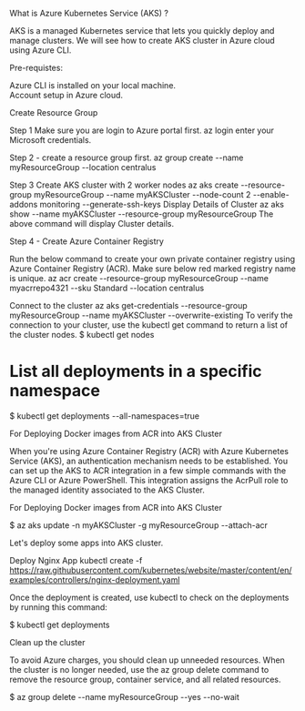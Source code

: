 What is Azure Kubernetes Service (AKS) ?

AKS is a managed Kubernetes service that lets you quickly deploy and manage clusters. We will see how to create AKS cluster in Azure cloud using Azure CLI.

Pre-requistes:

Azure CLI is installed on your local machine.     
Account setup in Azure cloud.                        

Create Resource Group

Step 1
Make sure you are login to Azure portal first.
az login
enter your Microsoft credentials.

Step 2 - create a resource group first.
az group create --name myResourceGroup --location centralus

Step 3 Create AKS cluster with 2 worker nodes
az aks create --resource-group myResourceGroup --name myAKSCluster --node-count 2 --enable-addons monitoring --generate-ssh-keys
Display Details of Cluster
az aks show --name myAKSCluster --resource-group myResourceGroup
The above command will display Cluster details.

Step 4 - Create Azure Container Registry

Run the below command to create your own private container registry using Azure Container Registry (ACR). Make sure below red marked registry name is unique.
az acr create --resource-group myResourceGroup --name myacrrepo4321 --sku Standard --location centralus

Connect to the cluster
 az aks get-credentials --resource-group myResourceGroup --name myAKSCluster --overwrite-existing
 To verify the connection to your cluster, use the kubectl get command to return a list of the cluster nodes.
 $ kubectl get nodes
 # List all deployments in a specific namespace
 $ kubectl get deployments --all-namespaces=true
 
 For Deploying Docker images from ACR into AKS Cluster 

When you're using Azure Container Registry (ACR) with Azure Kubernetes Service (AKS), an authentication mechanism needs to be established. 
You can set up the AKS to ACR integration in a few simple commands with the Azure CLI or Azure PowerShell. This integration assigns the AcrPull role to the managed identity associated to the AKS Cluster.

For Deploying Docker images from ACR into AKS Cluster 

$ az aks update -n myAKSCluster -g myResourceGroup --attach-acr <your acr name>

Let's deploy some apps into AKS cluster. 

Deploy Nginx App
kubectl create -f https://raw.githubusercontent.com/kubernetes/website/master/content/en/examples/controllers/nginx-deployment.yaml

Once the deployment is created, use kubectl to check on the deployments by running this command: 

$ kubectl get deployments

Clean up the cluster

To avoid Azure charges, you should clean up unneeded resources. When the cluster is no longer needed, use the az group delete command to remove the resource group, container service, and all related resources. 

$ az group delete --name myResourceGroup --yes --no-wait

 
 





